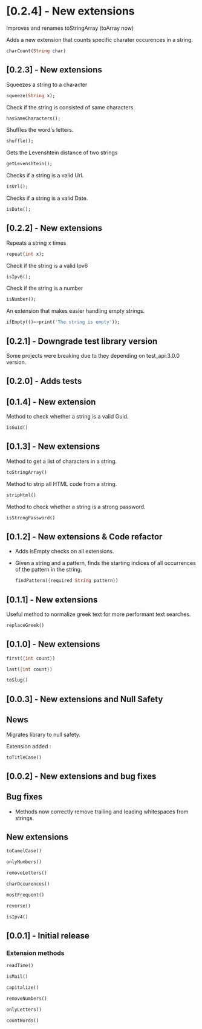 # [0.2.4] - New extensions

Improves and renames toStringArray (toArray now)

Adds a new extension that counts specific charater occurences in a string.

```dart
charCount(String char)
```

## [0.2.3] - New extensions

Squeezes a string to a character

```dart
squeeze(String x);
```

Check if the string is consisted of same characters.

```dart
hasSameCharacters();
```

Shuffles the word's letters.

```dart
shuffle();
```

Gets the Levenshtein distance of two strings

```dart
getLevenshtein();
```

Checks if a string is a valid Url.

```dart
isUrl();
```

Checks if a string is a valid Date.

```dart
isDate();
```

## [0.2.2] - New extensions

Repeats a string x times

```dart
repeat(int x);
```

Check if the string is a valid Ipv6

```dart
isIpv6();
```

Check if the string is a number

```dart
isNumber();
```

An extension that makes easier handling empty strings.

```dart
ifEmpty(()=>print('The string is empty'));
```

## [0.2.1] - Downgrade test library version

Some projects were breaking due to they depending on test_api:3.0.0 version.

## [0.2.0] - Adds tests

## [0.1.4] - New extension

Method to check whether a string is a valid Guid.

```dart
isGuid()
```

## [0.1.3] - New extensions

Method to get a list of characters in a string.

```dart
toStringArray()
```

Method to strip all HTML code from a string.

```dart
stripHtml()
```

Method to check whether a string is a strong password.

```dart
isStrongPassword()
```

## [0.1.2] - New extensions & Code refactor

- Adds isEmpty checks on all extensions.

- Given a string and a pattern, finds the starting indices of all occurrences of the pattern in the string.

  ```dart
  findPattern({required String pattern})
  ```

## [0.1.1] - New extensions

Useful method to normalize greek text for more performant text searches.

```dart
replaceGreek()
```

## [0.1.0] - New extensions

```dart
first({int count})
```

```dart
last({int count})
```

```dart
toSlug()
```

## [0.0.3] - New extensions and Null Safety

## News

Migrates library to null safety.

Extension added :

```dart
toTitleCase()
```

## [0.0.2] - New extensions and bug fixes

## Bug fixes

- Methods now correctly remove trailing and leading whitespaces from strings.

## New extensions

```dart
toCamelCase()
```

```dart
onlyNumbers()
```

```dart
removeLetters()
```

```dart
charOccurences()
```

```dart
mostFrequent()
```

```dart
reverse()
```

```dart
isIpv4()
```

## [0.0.1] - Initial release

### Extension methods

```dart
readTime()
```

```dart
isMail()
```

```dart
capitalize()
```

```dart
removeNumbers()
```

```dart
onlyLetters()
```

```dart
countWords()
```
